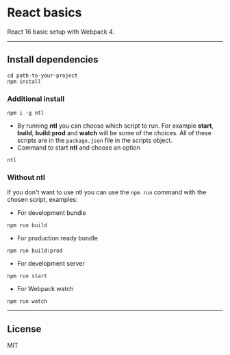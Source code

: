 # React basics

React 16 basic setup with Webpack 4.

---
## Install dependencies

```
cd path-to-your-project
npm install
```

### Additional install

```
npm i -g ntl
```

- By running **ntl** you can choose which script to run. For example **start**, **build**, **build:prod** and **watch** will be some of the choices. All of these scripts are in the `package.json` file in the scripts object.
- Command to start **ntl** and choose an option
```
ntl
```

### Without ntl

If you don't want to use ntl you can use the `npm run` command with the chosen script, examples:
- For development bundle
```
npm run build
```
- For production ready bundle
```
npm run build:prod
```
- For development server
```
npm run start
```
- For Webpack watch
```
npm run watch
```
---
License
---

MIT

[//]: # (These are reference links used in the body of this note and get stripped out when the markdown processor does its job. There is no need to format nicely because it shouldn't be seen. Thanks SO - http://stackoverflow.com/questions/4823468/store-comments-in-markdown-syntax)

